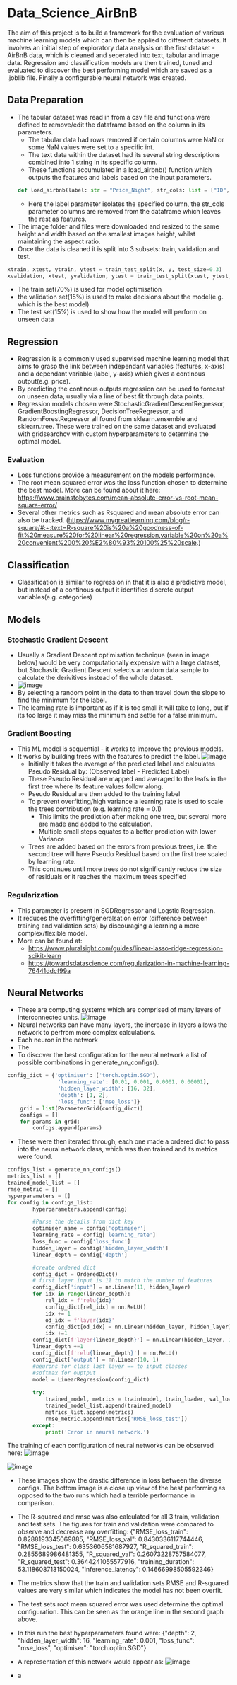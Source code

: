 # Data_Science_AirBnB

The aim of this project is to build a framework for the evaluation of various machine learning models which can then be applied to different datasets. It involves an initial step of exploratory data analysis on the first dataset - AirBnB data, which is cleaned and seperated into text, tabular and image data. Regression and classification models are then trained, tuned and evaluated to discover the best performing model which are saved as a .joblib file. Finally a configurable neural network was created.

## Data Preparation
- The tabular dataset was read in from a csv file and functions were defined to remove/edit the dataframe based on the column in its parameters.
    - The tabular data had rows removed if certain columns were NaN or some NaN values were set to a specific int.
    - The text data within the dataset had its several string descriptions combined into 1 string in its specific column.
    - These functions accumulated in a load_airbnb() function which outputs the features and labels based on the input parameters.
    ```python
    def load_airbnb(label: str = "Price_Night", str_cols: list = ["ID", "Category", "Title", "Description", "Amenities", "Location", "url"]):
    ```
    - Here the label parameter isolates the specified column, the str_cols parameter columns are removed from the dataframe which leaves the rest as features.
- The image folder and files were downloaded and resized to the same height and width based on the smallest images height, whilst maintaining the aspect ratio. 
- Once the data is cleaned it is split into 3 subsets: train, validation and test.
```python
xtrain, xtest, ytrain, ytest = train_test_split(x, y, test_size=0.3)
xvalidation, xtest, yvalidation, ytest = train_test_split(xtest, ytest, test_size=0.5)
```
-   The train set(70%) is used for model optimisation
-   the validation set(15%) is used to make decisions about the model(e.g. which is the best model)
-   The test set(15%) is used to show how the model will perform on unseen data

## Regression 
- Regression is a commonly used supervised machine learning model that aims to grasp the link between independant variables (features, x-axis) and a dependant variable (label, y-axis) which gives a continous output(e.g. price).
- By predicting the continous outputs regression can be used to forecast on unseen data, usually via a line of best fit through data points.
- Regression models chosen were StochasticGradientDescentRegressor, GradientBoostingRegressor, DecisionTreeRegressor, and RandomForestRegressor all found from sklearn.ensemble and sklearn.tree. These were trained on the same dataset and evaluated with gridsearchcv with custom hyperparameters to determine the optimal model. 
### Evaluation
- Loss functions provide a measurement on the models performance.
- The root mean squared error was the loss function chosen to determine the best model. More can be found about it here: https://www.brainstobytes.com/mean-absolute-error-vs-root-mean-square-error/
- Several other metrics such as Rsquared and mean absolute error can also be tracked. (https://www.mygreatlearning.com/blog/r-square/#:~:text=R-square%20is%20a%20goodness-of-fit%20measure%20for%20linear%20regression,variable%20on%20a%20convenient%200%20%E2%80%93%20100%25%20scale.)

## Classification
- Classification is similar to regression in that it is also a predictive model, but instead of a continous output it identifies discrete output variables(e.g. categories)

## Models
### Stochastic Gradient Descent
- Usually a Gradient Descent optimisation technique (seen in image below) would be very computationally expensive with a large dataset, but Stochastic Gradient Descent selects a random data sample to calculate the derivitives instead of the whole dataset.
- ![image](https://user-images.githubusercontent.com/108297203/200419171-2dd31e1a-1b87-44fa-a1e2-b716df9cff64.png)
- By selecting a random point in the data to then travel down the slope to find the minimum for the label.
- The learning rate is important as if it is too small it will take to long, but if its too large it may miss the minimum and settle for a false minimum.

### Gradient Boosting
- This ML model is sequential - it works to improve the previous models.
- It works by building trees with the features to predict the label.
![image](https://user-images.githubusercontent.com/108297203/200449229-b4b34bd2-5b2a-4f56-be7e-d0908572257a.png)
    -  Initially it takes the average of the predicted label and calculates Pseudo Residual by: (Observed label - Predicted Label)
    -  These Pseudo Residual are mapped and averaged to the leafs in the first tree where its feature values follow along.
    -  Pseudo Residual are then added to the training label
    -  To prevent overfitting/high variance a learning rate is used to scale the trees contribution (e.g. learning rate = 0.1)
        - This limits the prediction after making one tree, but several more are made and added to the calculation.
        - Multiple small steps equates to a better prediction with lower Variance
    - Trees are added based on the errors from previous trees, i.e. the second tree will have Pseudo Residual based on the first tree scaled by learning rate.
    - This continues until more trees do not significantly reduce the size of residuals or it reaches the maximum trees specified
###
### Regularization
- This parameter is present in SGDRegressor and Logstic Regression.
- It reduces the overfitting/generalsation error (difference between training and validation sets) by discouraging a learning a more complex/flexible model.
- More can be found at: 
    - https://www.pluralsight.com/guides/linear-lasso-ridge-regression-scikit-learn
    - https://towardsdatascience.com/regularization-in-machine-learning-76441ddcf99a


## Neural Networks
- These are computing systems which are comprised of many layers of interconnected units. 
![image](https://user-images.githubusercontent.com/108297203/200390046-30515704-46c2-41e2-a751-d84341f99ae1.png)
- Neural networks can have many layers, the increase in layers allows the network to perfrom more complex calculations.
- Each neuron in the network 
- The
- To discover the best configuration for the neural network a list of possible combinations in generate_nn_configs(). 
```python
config_dict = {'optimiser': ['torch.optim.SGD'],
                'learning_rate': [0.01, 0.001, 0.0001, 0.00001],
                'hidden_layer_width': [16, 32],
                'depth': [1, 2],
                'loss_func': ['mse_loss']}
    grid = list(ParameterGrid(config_dict))
    configs = []
    for params in grid:
        configs.append(params)
```
- These were then iterated through, each one made a ordered dict to pass into the neural network class, which was then trained and its metrics were found.
```python 
configs_list = generate_nn_configs()
metrics_list = []
trained_model_list = []
rmse_metric = []
hyperparameters = []
for config in configs_list:
        hyperparameters.append(config)

        #Parse the details from dict key
        optimiser_name = config['optimiser']
        learning_rate = config['learning_rate']
        loss_func = config['loss_func']
        hidden_layer = config['hidden_layer_width']
        linear_depth = config['depth']

        #create ordered dict
        config_dict = OrderedDict()
        # first layer input is 11 to match the number of features
        config_dict['input'] = nn.Linear(11, hidden_layer)
        for idx in range(linear_depth):
            rel_idx = f'relu{idx}'
            config_dict[rel_idx] = nn.ReLU()
            idx += 1
            od_idx = f'layer{idx}'
            config_dict[od_idx] = nn.Linear(hidden_layer, hidden_layer)
            idx +=1
        config_dict[f'layer{linear_depth}'] = nn.Linear(hidden_layer, 10)
        linear_depth +=1 
        config_dict[f'relu{linear_depth}'] = nn.ReLU()
        config_dict['output'] = nn.Linear(10, 1)
        #neurons for class last layer == to input classes
        #softmax for ouptput
        model = LinearRegression(config_dict)
        
        try:
            trained_model, metrics = train(model, train_loader, val_loader, test_loader, 200, optimiser_name, learning_rate, loss_func)
            trained_model_list.append(trained_model)
            metrics_list.append(metrics)
            rmse_metric.append(metrics['RMSE_loss_test'])
        except:
            print('Error in neural network.')
```
The training of each configuration of neural networks can be observed here:
![image](https://user-images.githubusercontent.com/108297203/203389157-246f61a5-f7b3-4921-bf0b-d50ea070905f.png)

![image](https://user-images.githubusercontent.com/108297203/203389050-c9d51ece-bef5-4afa-a84f-7b887024732c.png)
- These images show the drastic difference in loss between the diverse configs. The bottom image is a close up view of the best performing as opposed to the two runs which had a terrible performance in comparison.
- The R-squared and rmse was also calculated for all 3 train, validation and test sets. The figures for train and validation were compared to observe and decrease any overfitting: {"RMSE_loss_train": 0.8288193345069885, "RMSE_loss_val": 0.8430336117744446, "RMSE_loss_test": 0.6353606581687927, "R_squared_train": 0.2855689986481355, "R_squared_val": 0.26073228757584077, "R_squared_test": 0.3644241055577916, "training_duration": 53.118608713150024, "inference_latency": 0.14666998505592346}

- The metrics show that the train and validation sets RMSE and R-squared values are very similar which indicates the model has not been overfit.
- The test sets root mean squared error was used determine the optimal configuration. This can be seen as the orange line in the second graph above.
- In this run the best hyperparameters found were: {"depth": 2, "hidden_layer_width": 16, "learning_rate": 0.001, "loss_func": "mse_loss", "optimiser": "torch.optim.SGD"}
- A representation of this network would appear as:
![image](https://user-images.githubusercontent.com/108297203/203393130-ae8414e7-488d-4730-bb5c-4c6926dcb6ae.png)

- a





